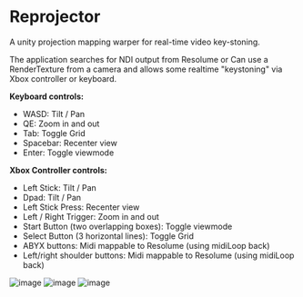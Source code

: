# Reprojector
A unity projection mapping warper for real-time video key-stoning. 


The application searches for NDI output from Resolume or Can use a RenderTexture from a camera and allows some realtime "keystoning" via Xbox controller or keyboard.


**Keyboard controls:** 
- WASD: Tilt / Pan
- QE: Zoom in and out
- Tab: Toggle Grid
- Spacebar: Recenter view
- Enter: Toggle viewmode


**Xbox Controller controls:**
- Left Stick: Tilt / Pan
- Dpad: Tilt / Pan
- Left Stick Press: Recenter view
- Left / Right Trigger: Zoom in and out
- Start Button (two overlapping boxes): Toggle viewmode
- Select Button (3 horizontal lines): Toggle Grid
- ABYX buttons: Midi mappable to Resolume (using midiLoop back)
- Left/right shoulder buttons: Midi mappable to Resolume (using midiLoop back)

![image](https://user-images.githubusercontent.com/3145170/149270177-0702566b-a5fc-4c52-8e6f-7d216b8242d4.png)
![image](https://user-images.githubusercontent.com/3145170/149270223-72d5cd8e-3a81-4491-8bc1-b9a0336b1565.png)
![image](https://user-images.githubusercontent.com/3145170/149270327-43433473-93a7-41d7-9544-83c025c134db.png)
